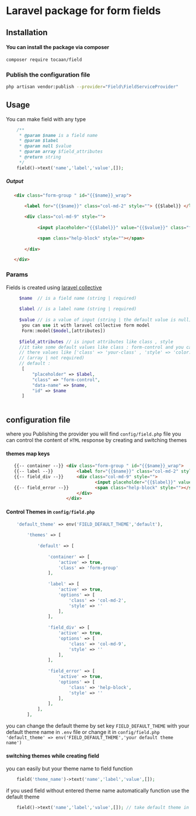 # Laravel package for form fields

## Installation


#### You can install the package via composer

```bash
composer require tocaan/field
```

### Publish the configuration file

```bash
php artisan vendor:publish --provider="Field\FieldServiceProvider"
```

## Usage

You can make field with any type 
```php
    /**
     * @param $name is a field name 
     * @param $label 
     * @param null $value
     * @param array $field_attributes
     * @return string
     */
    field()->text('name','label','value',[]);
```


##### Output

```html
   <div class="form-group " id="{{$name}}_wrap">
           
       <label for="{{$name}}" class="col-md-2" style=""> {{$label}} </label>

       <div class="col-md-9" style="">
   
            <input placeholder="{{$label}}" value="{{$value}}" class="form-control" data-name="{{$name}}" id="{{$name}}" name="{{$name}}" type="text">

            <span class="help-block" style=""></span>
       
       </div>

   </div>
```

### Params

Fields is created using [laravel collective](https://laravelcollective.com)
```php
     $name  // is a field name (string | required)
     
     $label // is a label name (string | required)
     
     $value // is a value of input (string | the default value is null)
      you can use it with laravel collective form model 
      Form::model($model,[attributes])
     
     $field_attributes // is input attributes like class , style 
     //it take some default values like class : form-control and you can override
     // there values like ['class' => 'your-class' , 'style' => 'color:red']
     // (array | not required)
     // default : 
      [
          "placeholder" => $label,
          "class" => "form-control",
          "data-name" => $name,
          "id" => $name
      ]
     
```
## configuration file

 where you Publishing the provider you will find `config/field.php` file 
 you can control the content of `HTML` response by creating and switching themes 
 
 #### themes map keys
 ```html
    {{-- container --}} <div class="form-group " id="{{$name}}_wrap">
    {{-- label --}}         <label for="{{$name}}" class="col-md-2" style=""> {{$label}} </label>
    {{-- field_div --}}     <div class="col-md-9" style="">   
                                   <input placeholder="{{$label}}" value="{{$value}}" class="form-control" data-name="{{$name}}" id="{{$name}}" name="{{$name}}" type="text">
    {{-- field_error --}}          <span class="help-block" style=""></span>
                            </div>
                        </div>
 ```
 #### Control Themes in `config/field.php`
 ```php
     'default_theme' => env('FIELD_DEFAULT_THEME','default'),
     
         'themes' => [
     
             'default' => [
     
                 'container' => [
                     'active' => true,
                     'class' => 'form-group'
                 ],
     
                 'label' => [
                     'active' => true,
                     'options' => [
                         'class' => 'col-md-2',
                         'style' => ''
                     ],
                 ],
     
                 'field_div' => [
                     'active' => true,
                     'options' => [
                         'class' => 'col-md-9',
                         'style' => ''
                     ],
                 ],
     
                 'field_error' => [
                     'active' => true,
                     'options' => [
                         'class' => 'help-block',
                         'style' => ''
                     ],
                 ],
             ],
         ],
 ```
 
 you can change the default theme by set key `FIELD_DEFAULT_THEME` with your default theme name in
 `.env` file or change it in `config/field.php` `'default_theme' => env('FIELD_DEFAULT_THEME','your default theme name')`
 
 #### switching themes while creating field 
 
 you can easily but your theme name to field function
 
```php
    field('theme_name')->text('name','label','value',[]);
```

if you used field without entered theme name automatically function use the default theme
 
```php
    field()->text('name','label','value',[]); // take default theme in config file
```
